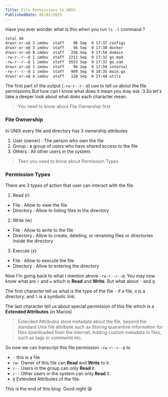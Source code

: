 ```yaml
---
Title: File Permissions in UNIX
PublishedDate: 05/01/2025
---
```


Have you ever wonder what is this when you run `ls -l` command ?

```sh
total 40
drwxr-xr-x@ 3 imdev  staff    96 Sep  9 17:37 configs
drwxr-xr-x@ 3 imdev  staff    96 Sep  9 17:30 docker
drwxr-xr-x@ 8 imdev  staff   256 Sep  9 17:50 domain
-rw-r--r--@ 1 imdev  staff  2211 Sep  9 17:32 go.mod
-rw-r--r--@ 1 imdev  staff  9553 Sep  9 17:32 go.sum
drwxr-xr-x@ 3 imdev  staff    96 Sep  9 17:59 internal
-rw-r--r--@ 1 imdev  staff   909 Sep  9 18:35 main.go
drwxr-xr-x@ 4 imdev  staff   128 Sep  9 17:44 utils
```

The first part of the output (`-rw-r--r--@`) use to tell us about the file permissions.But how can I know what does it mean you may ask :3.So let's take a deeper look about what does each character mean.

> You need to know about File Ownership first 

### File Ownership

In UNIX every file and directory has 3 ownership attributes

1. User (owner) : The person who own the file
2. Group : a group of users who have shared access to the file
3. Others : All other users in the system.

> Then you need to know about Permission Types

### Permission Types

There are 3 types of action that user can interact with the file

1. Read (r)
- File : Allow to view the file
- Directory : Allow to listing files in the directory

2. Write (w)
- File : Allow to write to the file
- Directory : Allow to create, deleting, or renaming files or directories inside the directory

3. Execute (x)
- File : Allow to execute the file
- Directory : Allow to entering the directory

Now I'm going back to what I mention above `-rw-r--r--@`. You may now know what are `r` and `w` which is **Read** and **Write**.
But what about `-` and `@`.

The first character tell us what is the type of the file `-` if a file, `d` is a directory, and `l` is a symbolic link.

The last character tell us about special permission of this file which is a **Extended Attributes** (in Macos)

> Extended Attributes store metadata about the file, beyond the standard Unix file attribute such as Storing quarantine information for files downloaded from the internet, Adding custom metadata to files, such as tags or comments etc.

So now we can transcript this file permission `-rw-r--r--@` to

- `-` this is a file
- `rw-` Owner of this file can **Read** and **Write** to it.
- `r--` Users in the group can only **Read** it.
- `r--` Other users in the system can only **Read** it.
- `@` Extended Attributes of the file.

This is the end of this blog. Good night 😪
